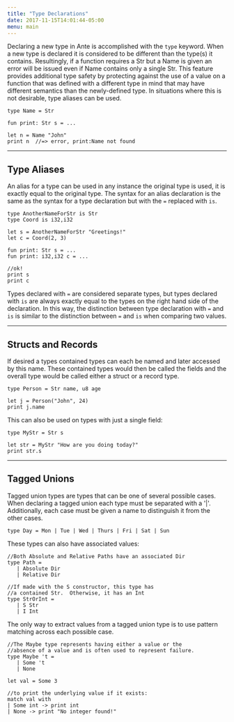 ```yaml
---
title: "Type Declarations"
date: 2017-11-15T14:01:44-05:00
menu: main
---
```


Declaring a new type in Ante is accomplished with the `type` keyword.
When a new type is declared it is considered to be different than the type(s)
it contains.  Resultingly, if a function requires a Str but a Name is
given an error will be issued even if Name contains only a single Str.
This feature provides additional type safety by protecting against the use
of a value on a function that was defined with a different type in mind that
may have different semantics than the newly-defined type.  In situations
where this is not desirable, type aliases can be used.

```ante
type Name = Str

fun print: Str s = ...

let n = Name "John"
print n  //=> error, print:Name not found
```

---
## Type Aliases

An alias for a type can be used in any instance
the original type is used, it is exactly equal to the
original type.  The syntax for an alias declaration is
the same as the syntax for a type declaration but with
the `=` replaced with `is`.

```ante
type AnotherNameForStr is Str
type Coord is i32,i32

let s = AnotherNameForStr "Greetings!"
let c = Coord(2, 3)

fun print: Str s = ...
fun print: i32,i32 c = ...

//ok!
print s
print c
```

Types declared with `=` are considered separate types, but
types declared with `is` are always exactly equal to the types
on the right hand side of the declaration.  In this way, the
distinction between type declaration with `=` and `is` is
similar to the distinction between `=` and `is` when comparing
two values.

---
## Structs and Records

If desired a types contained types can each be named and later
accessed by this name.  These contained types would then be
called the fields and the overall type would be called either
a struct or a record type.

```ante
type Person = Str name, u8 age

let j = Person("John", 24)
print j.name
```

This can also be used on types with just a single field:

```ante
type MyStr = Str s

let str = MyStr "How are you doing today?"
print str.s
```

---
## Tagged Unions

Tagged union types are types that can be one of several
possible cases.  When declaring a tagged union each type
must be separated with a '|'.  Additionally, each case
must be given a name to distinguish it from the other
cases.

```ante
type Day = Mon | Tue | Wed | Thurs | Fri | Sat | Sun
```

These types can also have associated values:

```ante
//Both Absolute and Relative Paths have an associated Dir
type Path =
   | Absolute Dir
   | Relative Dir

//If made with the S constructor, this type has
//a contained Str.  Otherwise, it has an Int
type StrOrInt =
   | S Str
   | I Int
```

The only way to extract values from a tagged union type
is to use pattern matching across each possible case.

```ante
//The Maybe type represents having either a value or the
//absence of a value and is often used to represent failure.
type Maybe 't =
   | Some 't
   | None

let val = Some 3

//to print the underlying value if it exists:
match val with
| Some int -> print int
| None -> print "No integer found!"
```
